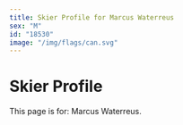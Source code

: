 ```yaml
---
title: Skier Profile for Marcus Waterreus
sex: "M"
id: "18530"
image: "/img/flags/can.svg" 
---
```


# Skier Profile

This page is for: Marcus Waterreus.
    